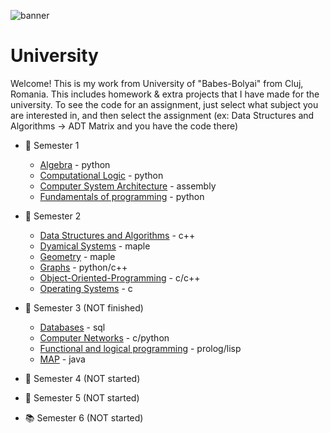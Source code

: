 <!--![banner](https://i.ibb.co/w7GfXqG/banner.jpg) -->
![banner](https://i.ibb.co/w7GfXqG/banner.jpg)
# University
Welcome! This is my work from University of "Babes-Bolyai" from Cluj, Romania. This includes homework & extra projects that I have made for the university. To see the code for an assignment, just select what subject you are interested in, and then select the assignment (ex: Data Structures and Algorithms -> ADT Matrix and you have the code there)

* :closed_book: Semester 1
  - [Algebra](https://github.com/913AliceHincu/Algebra) - python
  - [Computational Logic](https://github.com/913AliceHincu/operations_conversions) - python
  - [Computer System Architecture](https://github.com/913AliceHincu/Computer-System-Architecture) - assembly
  - [Fundamentals of programming](https://github.com/913AliceHincu/-Fundamentals-of-Programming-/tree/main) - python  
* :green_book: Semester 2
  - [Data Structures and Algorithms](https://github.com/913AliceHincu/Data-Structures-and-Algorithms) - c++
  - [Dyamical Systems](https://github.com/AliceHincu/Dynamical-Systems) - maple
  - [Geometry](https://github.com/AliceHincu/Geometry) - maple
  - [Graphs](https://github.com/AliceHincu/Graphs) - python/c++
  - [Object-Oriented-Programming](https://github.com/913AliceHincu/Object-Oriented-Programming) - c/c++
  - [Operating Systems](https://github.com/AliceHincu/Operating-Systems) - c
* :orange_book: Semester 3 (NOT finished)
  - [Databases](https://github.com/AliceHincu/Databases) - sql
  - [Computer Networks](https://github.com/AliceHincu/Computer-Networks) - c/python
  - [Functional and logical programming](https://github.com/AliceHincu/Functional-and-Logical-Programming) - prolog/lisp
  - [MAP](https://github.com/AliceHincu/ToyLanguage) - java
  
* :blue_book: Semester 4 (NOT started)
  
* :notebook: Semester 5 (NOT started)
  
* :books: Semester 6 (NOT started)
  
